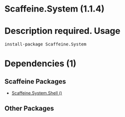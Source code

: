 ﻿Scaffeine.System (1.1.4)
======
Description required.
Usage
======
<pre>install-package Scaffeine.System</pre>
Dependencies (1)
=====

Scaffeine Packages
------
* [Scaffeine.System.Shell ()](https://github.com/wcpro/Scaffeine/tree/master/src/Scaffeine.System.Shell)

Other Packages
------
